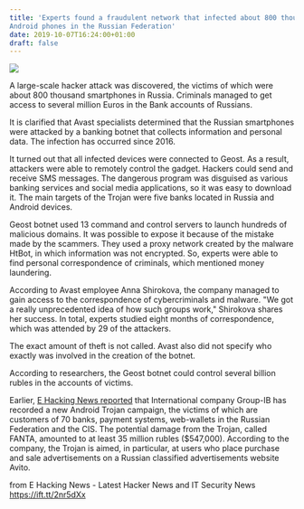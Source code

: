 ```yaml
---
title: 'Experts found a fraudulent network that infected about 800 thousand
Android phones in the Russian Federation'
date: 2019-10-07T16:24:00+01:00
draft: false
---
```


[![](https://1.bp.blogspot.com/-gfOgPKPbN_8/XZtX8LIoX-I/AAAAAAAABHc/0T_NWBOVHngLGJ5Ptfbp4AZHMObGsb9-gCLcBGAsYHQ/s640/android%2Bmalware.jpg)](https://1.bp.blogspot.com/-gfOgPKPbN_8/XZtX8LIoX-I/AAAAAAAABHc/0T_NWBOVHngLGJ5Ptfbp4AZHMObGsb9-gCLcBGAsYHQ/s1600/android%2Bmalware.jpg)

  
A large-scale hacker attack was discovered, the victims of which were about 800 thousand smartphones in Russia. Criminals managed to get access to several million Euros in the Bank accounts of Russians.  
  
It is clarified that Avast specialists determined that the Russian smartphones were attacked by a banking botnet that collects information and personal data. The infection has occurred since 2016.  
  
It turned out that all infected devices were connected to Geost. As a result, attackers were able to remotely control the gadget. Hackers could send and receive SMS messages. The dangerous program was disguised as various banking services and social media applications, so it was easy to download it. The main targets of the Trojan were five banks located in Russia and Android devices.  
  
Geost botnet used 13 command and control servers to launch hundreds of malicious domains. It was possible to expose it because of the mistake made by the scammers. They used a proxy network created by the malware HtBot, in which information was not encrypted. So, experts were able to find personal correspondence of criminals, which mentioned money laundering.  
  
According to Avast employee Anna Shirokova, the company managed to gain access to the correspondence of cybercriminals and malware. "We got a really unprecedented idea of how such groups work," Shirokova shares her success. In total, experts studied eight months of correspondence, which was attended by 29 of the attackers.  
  
The exact amount of theft is not called. Avast also did not specify who exactly was involved in the creation of the botnet.  
  
According to researchers, the Geost botnet could control several billion rubles in the accounts of victims.  
  
Earlier, [E Hacking News reported](https://www.ehackingnews.com/2019/09/avito-users-were-targeted-by-dangerous.html) that International company Group-IB has recorded a new Android Trojan campaign, the victims of which are customers of 70 banks, payment systems, web-wallets in the Russian Federation and the CIS. The potential damage from the Trojan, called FANTA, amounted to at least 35 million rubles ($547,000). According to the company, the Trojan is aimed, in particular, at users who place purchase and sale advertisements on a Russian classified advertisements website Avito.

  
  
from E Hacking News - Latest Hacker News and IT Security News https://ift.tt/2nr5dXx